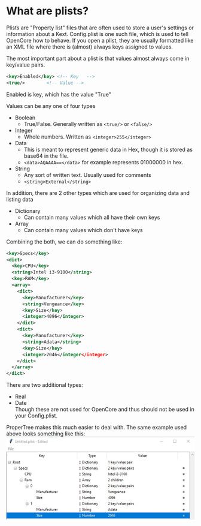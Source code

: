 # What are plists?

Plists are "Property list" files that are often used to store a user's settings or information about a Kext. Config.plist is one such file, which is used to tell OpenCore how to behave. If you open a plist, they are usually formatted like an XML file where there is (almost) always keys assigned to values.

The most important part about a plist is that values almost always come in key/value pairs.

```xml
<key>Enabled</key> <!-- Key   -->
<true/>		   <!-- Value -->
```

Enabled is key, which has the value "True"

Values can be any one of four types
* Boolean
  * True/False. Generally written as `<true/>` or `<false/>`
* Integer
  * Whole numbers. Written as `<integer>255</integer>`
* Data
  * This is meant to represent generic data in Hex, though it is stored as base64 in the file.
  * `<data>AQAAAA==</data>` for example represents 01000000 in hex.
* String
  * Any sort of written text. Usually used for comments
  * `<string>External</string>`

In addition, there are 2 other types which are used for organizing data and listing data
* Dictionary
  * Can contain many values which all have their own keys
* Array
  * Can contain many values which don't have keys

Combining the both, we can do something like:
```xml
<key>Specs</key>
<dict>
  <key>CPU</key>
  <string>Intel i3-9100</string>
  <key>RAM</key>
  <array>
    <dict>
      <key>Manufacturer</key>
      <string>Vengeance</key>
      <key>Size</key>
      <integer>4096</integer>
    </dict>
    <dict>
      <key>Manufacturer</key>
      <string>Adata</string>
      <key>Size</key>
      <integer>2046</integer</integer>
    </dict>
  </array>
</dict>
```

There are two additional types:
* Real
* Date  
Though these are not used for OpenCore and thus should not be used in your Config.plist.

ProperTree makes this much easier to deal with. The same example used above looks something like this:
![ProperTree](images/overview/propertree.jpg) 

